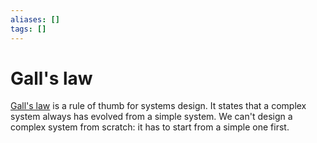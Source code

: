 ```yaml
---
aliases: []
tags: []
---
```


# Gall's law

[Gall's law](https://wikipedia.org/wiki/john_gall_(author)#Gall.27s_law) is a rule of thumb for systems design. It states that a complex system always has evolved from a simple system. We can't design a complex system from scratch: it has to start from a simple one first.